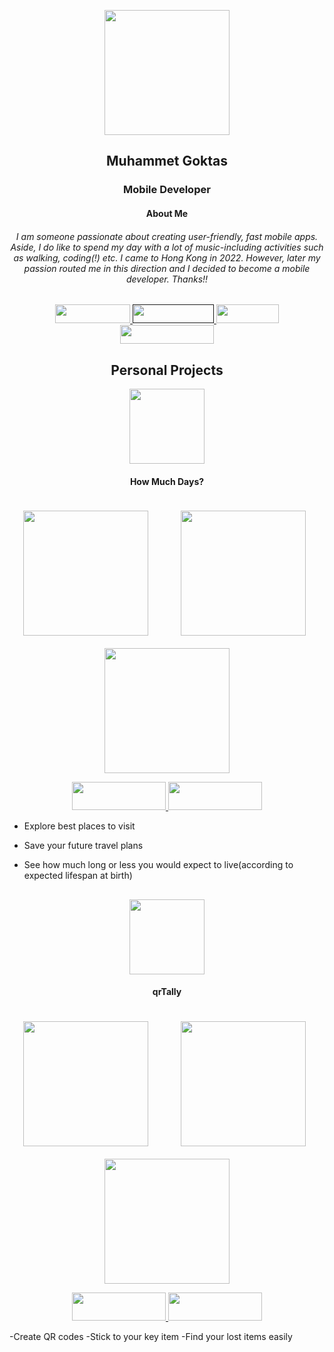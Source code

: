 <p align="center">
  <img width="200" height="200" src="https://user-images.githubusercontent.com/103164878/230842713-1e47fea7-09ef-4f8a-8144-a96dd53854ce.png">
</p>

<p align="center">
  <h2 align="center">Muhammet Goktas</h2>
</p>

<p align="center">
  <h3 align="center">Mobile Developer</h3>
</p>

<p align="center">
  <h4 align="center">About Me</h3>
</p>
<p align="center">
  <h6 align="center">
I am someone passionate about creating user-friendly, fast mobile apps. Aside, I do like to spend my day with a lot of music-including activities such as walking, coding(!) etc. I came to Hong Kong in 2022. However, later my passion routed me in this direction and I decided to become a mobile developer. Thanks!!
</h6>
</p>

<div align="center">
<a target=”_blank” href="https://www.github.com/mgoktas"> 
<img src="https://badgen.net/badge/github/mgoktas/gray" width="120" height="30" />
</a>

<a target=”_blank” href=""> 
<img src="https://badgen.net/badge/Email/mgoktashk/red" width="130" height="30" />
</a>

<a target=”_blank” href="https://onedrive.live.com/edit.aspx?action=editnew&resid=1BC23527E38ADBF9!2119&ithint=file%2cdocx&action=editnew&ct=1677694302561&wdTpl=TM33410318&wdlcid=1033&wdNewAndOpenCt=1677694302561&wdPreviousSession=e75128e0-2f65-48c9-bec1-8d89ad59be5c&wdOrigin=OFFICECOM-WEB.MAIN.TEMPLATES"> 
<img src="https://badgen.net/badge/Resume/PDF/green" width="100" height="30" />
</a>
  
<a target=”_blank” href="https://www.linkedin.com/in/mgoktas20"> 
<img src="https://badgen.net/badge/linkedin/mgoktas20/blue?icon=linkedin" width="150" height="30" />
</a >
</div>


<p align="center">
  <h2 align="center">Personal Projects</h2>
</p>

<p align="center">
  <img width="120" src="https://i.ibb.co/yyLvJvj/Component-1.png" >
</p>

<p align="center">
  <h4 align="center">How Much Days?</h4>
</p>

<p align="center">
   <img width="200" style="margin: 20" src="https://i.ibb.co/61QCBvP/PHONE-2.png">
  &nbsp;&nbsp;&nbsp;&nbsp;&nbsp;&nbsp;
   <img width="200" src="https://i.ibb.co/dWGR157/PHONE.png">
   &nbsp;&nbsp;&nbsp;&nbsp;&nbsp;&nbsp;
   <img width="200" src="https://i.ibb.co/rwxypBh/PHONE-3.png">
</p>
  
  
<div align="center">
<a target=”_blank” href="https://apps.apple.com/us/app/how-much-days/id6447752303"> 
<img target=”_blank”  src="https://upload.wikimedia.org/wikipedia/commons/thumb/3/3c/Download_on_the_App_Store_Badge.svg/2560px-Download_on_the_App_Store_Badge.svg.png" width="150" height="45" />
</a>

  
<a target=”_blank” href="https://www.github.com/mgoktas"> 
<img src="https://upload.wikimedia.org/wikipedia/commons/thumb/7/78/Google_Play_Store_badge_EN.svg/2560px-Google_Play_Store_badge_EN.svg.png" width="150" height="45" />
</a >
</div>

- Explore best places to visit
* Save your future travel plans
+ See how much long or less you would expect to live(according to expected lifespan at birth)

<p>
  <h2></h2>
  </p>

<p align="center">
  <img width="120" src="https://i.ibb.co/mzJ5qYt/image-1.png" >
</p>

<h4 align="center">qrTally</h4>

<p align="center">
   <img width="200" style="margin: 20" src="https://is5-ssl.mzstatic.com/image/thumb/PurpleSource116/v4/e6/10/a7/e610a724-c7b9-2a39-7a5e-9b89360521ee/ccd0dfb2-d479-49ab-83a0-0ec51ebe97fd_iPhone_14_Pro_-_1.png/400x800bb.png">
  &nbsp;&nbsp;&nbsp;&nbsp;&nbsp;&nbsp;
   <img width="200" src="https://is1-ssl.mzstatic.com/image/thumb/PurpleSource116/v4/e9/de/e2/e9dee21e-03ab-4cb9-b85b-199fc4917102/3ecf6b45-5f43-4f0d-9d96-7f3a48973d24_iPhone_14_Pro_-_2.png/400x800bb.png">
   &nbsp;&nbsp;&nbsp;&nbsp;&nbsp;&nbsp;
   <img width="200" src="https://is2-ssl.mzstatic.com/image/thumb/PurpleSource116/v4/d8/68/cb/d868cb1e-936f-351f-9c50-2b1c2b756f75/9d1425b9-1e37-4111-a50c-55af548ac114_iPhone_14_Pro_-_7.png/400x800bb.png">
</p>
  
  
<div align="center">
<a target=”_blank” href="https://apps.apple.com/us/app/qrtally/id6447485390"> 
<img target=”_blank”  src="https://upload.wikimedia.org/wikipedia/commons/thumb/3/3c/Download_on_the_App_Store_Badge.svg/2560px-Download_on_the_App_Store_Badge.svg.png" width="150" height="45" />
</a>

  
<a target=”_blank” href="https://www.github.com/mgoktas"> 
<img src="https://upload.wikimedia.org/wikipedia/commons/thumb/7/78/Google_Play_Store_badge_EN.svg/2560px-Google_Play_Store_badge_EN.svg.png" width="150" height="45" />
</a >
</div>

-Create QR codes 
-Stick to your key item
-Find your lost items easily
